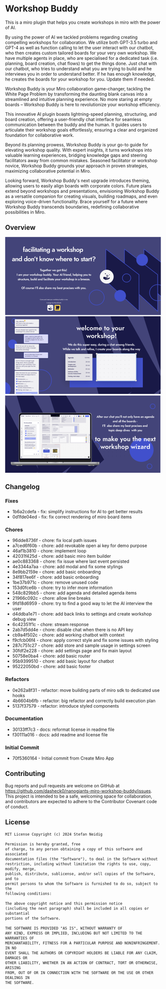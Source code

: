 # Workshop Buddy
<!-- section: Introduction -->
<!-- Describe briefly what your software is. What problem does it solve? At what target audience is it aimed? -->

This is a miro plugin that helps you create workshops in miro with the power of AI.

By using the power of AI we tackled problems regarding creating compelling workshops for collaboration. We utilize both GPT-3.5 turbo and GPT-4 as well as function calling to let the user interact with our chatbot, who then creates custom tailored boards for your very own workshop. We have multiple agents in place, who are specialised for a dedicated task (i.e. planning, board creation, chat flows) to get the things done. Just chat with our chatbot, who tries to understand what you are trying to build and he interviews you in order to understand better. If he has enough knowledge, he creates the boards for your workshop for you. Update them if needed.

Workshop Buddy is your Miro collaboration game-changer, tackling the White Page Problem by transforming the daunting blank canvas into a streamlined and intuitive planning experience. No more staring at empty boards – Workshop Buddy is here to revolutionize your workshop efficiency.

This innovative AI plugin boasts lightning-speed planning, structuring, and board creation, offering a user-friendly chat interface for seamless communication between the buddy and the human. It guides users to articulate their workshop goals effortlessly, ensuring a clear and organized foundation for collaborative work.

Beyond its planning prowess, Workshop Buddy is your go-to guide for elevating workshop quality. With expert insights, it turns workshops into valuable learning experiences, bridging knowledge gaps and steering facilitators away from common mistakes. Seasoned facilitator or workshop novice, Workshop Buddy grounds your approach in proven strategies, maximizing collaborative potential in Miro.

Looking forward, Workshop Buddy's next upgrade introduces theming, allowing users to easily align boards with corporate colors. Future plans extend beyond workshops and presentations, envisioning Workshop Buddy as a versatile companion for creating visuals, building roadmaps, and even exploring voice-driven functionality. Brace yourself for a future where Workshop Buddy transcends boundaries, redefining collaborative possibilities in Miro.

## Overview
<!-- section: Overview -->
<!-- Give an architectural overview of your software. Is is interesting for other developers, who wants to catch on and want to developer features or fix bugs of your software. Do not go into too much detail. There are other documents for this. -->

![screen01](./art/screen01.png)
![screen02](./art/screen02.png)
![screen03](./art/screen03.png)

## Changelog
<!-- section: Changelog --> 
<!-- Describe that changes made to the software by version. Note that this should be done automatically. -->

### Fixes
* 1b6a2cdefa - fix: simplify instructions for AI to get better results
* 0d1fde04ed - fix: fix correct rendering of miro board items

### Chores
* 96dde8736f - chore: fix local path issues
* a7ced6f60b - chore: add revokable open ai key for demo purpose
* 46af1b3810 - chore: implement loop
* 42031f425d - chore: add basic miro item builder
* ae0c883368 - chore: fix issue where last event persisted
* 4e3344a7aa - chore: add modal and fix some stylings
* 8e9bb2159e - chore: add basic onboarding
* 34f817ee6f - chore: add basic onboarding
* 1be37b971c - chore: remove unused code
* 153d0fce6b - chore: try to infer more information
* 548c829bb5 - chore: add agenda and detailed agenda items
* 21966c092c - chore: allow line breaks
* 9fd18d6959 - chore: try to find a good way to let the AI interview the user
* d4ddba1e71 - chore: add back links to settings and create workshop debug view
* 6c42351f1c - chore: stream response
* 2ab7d5dd4e - chore: disable chat when there is no API key
* cb9a4f502c - chore: add working chatbot with context
* f9cfcb06f4 - chore: apply correct style and fix some issues with styling
* 287c751c27 - chore: add store and sample usage in settings screen
* 30fdf2e228 - chore: add settings page and fix main layout
* 50758e0ba4 - chore: add basic router
* 95b9399510 - chore: add basic layout for chatbot
* 95222050bd - chore: add basic footer

### Refactors
* 0e262a8f31 - refactor: move building parts of miro sdk to dedicated use hooks
* 4b6604b6fb - refactor: big refactor and correctly build execution plan
* 5137f37579 - refactor: introduce styled components

### Documentation
* 30133ff7c3 - docs: reformat license in readme file
* f30111a016 - docs: add readme and license file

### Initial Commit
* 70f5360164 - Initial commit from Create Miro App


## Contributing
<!-- section: Contributing -->
<!-- Describe what action one should take in order to contribute. Does a certain styleguide has to be adhered. How can one apply changes (i.e. push vs. pull request)? -->
Bug reports and pull requests are welcome on GitHub at https://github.com/dasheck0/nanogiants-miro-workshop-buddy/issues. This project is intended to be a safe, welcoming space for collaboration, and contributors are expected to adhere to the Contributor Covenant code of conduct.

## License
<!-- section: License -->
<!-- Describe the license under which your software is published. Note that an unlicensed piece of software is most likely never used. So do not skip tihs part! -->
```
MIT License Copyright (c) 2024 Stefan Neidig

Permission is hereby granted, free
of charge, to any person obtaining a copy of this software and associated
documentation files (the "Software"), to deal in the Software without
restriction, including without limitation the rights to use, copy, modify, merge,
publish, distribute, sublicense, and/or sell copies of the Software, and to
permit persons to whom the Software is furnished to do so, subject to the
following conditions:

The above copyright notice and this permission notice
(including the next paragraph) shall be included in all copies or substantial
portions of the Software.

THE SOFTWARE IS PROVIDED "AS IS", WITHOUT WARRANTY OF
ANY KIND, EXPRESS OR IMPLIED, INCLUDING BUT NOT LIMITED TO THE WARRANTIES OF
MERCHANTABILITY, FITNESS FOR A PARTICULAR PURPOSE AND NONINFRINGEMENT. IN NO
EVENT SHALL THE AUTHORS OR COPYRIGHT HOLDERS BE LIABLE FOR ANY CLAIM, DAMAGES OR
OTHER LIABILITY, WHETHER IN AN ACTION OF CONTRACT, TORT OR OTHERWISE, ARISING
FROM, OUT OF OR IN CONNECTION WITH THE SOFTWARE OR THE USE OR OTHER DEALINGS IN
THE SOFTWARE.
```